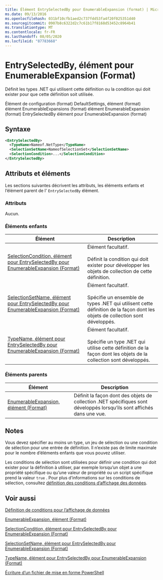 ```yaml
---
title: Élément EntrySelectedBy pour EnumerableExpansion (format) | Microsoft Docs
ms.date: 09/13/2016
ms.openlocfilehash: 031bf10cfb1aed2c737fdd53fa4f20f025351d40
ms.sourcegitcommit: 0907b8c6322d2c7c61b17f8168d53452c8964b41
ms.translationtype: MT
ms.contentlocale: fr-FR
ms.lasthandoff: 08/05/2020
ms.locfileid: "87783668"
---
```

# <a name="entryselectedby-element-for-enumerableexpansion-format"></a>EntrySelectedBy, élément pour EnumerableExpansion (Format)

Définit les types .NET qui utilisent cette définition ou la condition qui doit exister pour que cette définition soit utilisée.

Élément de configuration (format) DefaultSettings, élément (format) élément EnumerableExpansions (format) élément EnumerableExpansion (format) EntrySelectedBy élément pour EnumerableExpansion (format)

## <a name="syntax"></a>Syntaxe

```xml
<EntrySelectedBy>
  <TypeName>Nameof.NetType</TypeName>
  <SelectionSetName>NameofSelectionSet</SelectionSetName>
  <SelectionCondition>...</SelectionCondition>
</EntrySelectedBy>
```

## <a name="attributes-and-elements"></a>Attributs et éléments

Les sections suivantes décrivent les attributs, les éléments enfants et l’élément parent de l' `EntrySelectedBy` élément.

### <a name="attributes"></a>Attributs

Aucun.

### <a name="child-elements"></a>Éléments enfants

|Élément|Description|
|-------------|-----------------|
|[SelectionCondition, élément pour EntrySelectedBy pour EnumerableExpansion (Format)](./selectioncondition-element-for-entryselectedby-for-enumerableexpansion-format.md)|Élément facultatif.<br /><br /> Définit la condition qui doit exister pour développer les objets de collection de cette définition.|
|[SelectionSetName, élément pour EntrySelectedBy pour EnumerableExpansion (Format)](./selectionsetname-element-for-entryselectedby-for-enumerableexpansion-format.md)|Élément facultatif.<br /><br /> Spécifie un ensemble de types .NET qui utilisent cette définition de la façon dont les objets de collection sont développés.|
|[TypeName, élément pour EntrySelectedBy pour EnumerableExpansion (Format)](./typename-element-for-entryselectedby-for-enumerableexpansion-format.md)|Élément facultatif.<br /><br /> Spécifie un type .NET qui utilise cette définition de la façon dont les objets de la collection sont développés.|

### <a name="parent-elements"></a>Éléments parents

|Élément|Description|
|-------------|-----------------|
|[EnumerableExpansion, élément (Format)](./enumerableexpansion-element-format.md)|Définit la façon dont des objets de collection .NET spécifiques sont développés lorsqu’ils sont affichés dans une vue.|

## <a name="remarks"></a>Notes

Vous devez spécifier au moins un type, un jeu de sélection ou une condition de sélection pour une entrée de définition. Il n’existe pas de limite maximale pour le nombre d’éléments enfants que vous pouvez utiliser.

Les conditions de sélection sont utilisées pour définir une condition qui doit exister pour la définition à utiliser, par exemple lorsqu’un objet a une propriété spécifique ou qu’une valeur de propriété ou un script spécifique prend la valeur `true` . Pour plus d’informations sur les conditions de sélection, consultez [définition des conditions d’affichage des données](./defining-conditions-for-displaying-data.md).

## <a name="see-also"></a>Voir aussi

[Définition de conditions pour l’affichage de données](./defining-conditions-for-displaying-data.md)

[EnumerableExpansion, élément (Format)](./enumerableexpansion-element-format.md)

[SelectionCondition, élément pour EntrySelectedBy pour EnumerableExpansion (Format)](./selectioncondition-element-for-entryselectedby-for-enumerableexpansion-format.md)

[SelectionSetName, élément pour EntrySelectedBy pour EnumerableExpansion (Format)](./selectionsetname-element-for-entryselectedby-for-enumerableexpansion-format.md)

[TypeName, élément pour EntrySelectedBy pour EnumerableExpansion (Format)](./typename-element-for-entryselectedby-for-enumerableexpansion-format.md)

[Écriture d’un fichier de mise en forme PowerShell](./writing-a-powershell-formatting-file.md)
